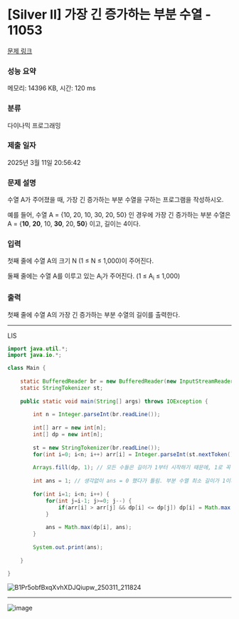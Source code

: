 # [Silver II] 가장 긴 증가하는 부분 수열 - 11053 

[문제 링크](https://www.acmicpc.net/problem/11053) 

### 성능 요약

메모리: 14396 KB, 시간: 120 ms

### 분류

다이나믹 프로그래밍

### 제출 일자

2025년 3월 11일 20:56:42

### 문제 설명

<p>수열 A가 주어졌을 때, 가장 긴 증가하는 부분 수열을 구하는 프로그램을 작성하시오.</p>

<p>예를 들어, 수열 A = {10, 20, 10, 30, 20, 50} 인 경우에 가장 긴 증가하는 부분 수열은 A = {<strong>10</strong>, <strong>20</strong>, 10, <strong>30</strong>, 20, <strong>50</strong>} 이고, 길이는 4이다.</p>

### 입력 

 <p>첫째 줄에 수열 A의 크기 N (1 ≤ N ≤ 1,000)이 주어진다.</p>

<p>둘째 줄에는 수열 A를 이루고 있는 A<sub>i</sub>가 주어진다. (1 ≤ A<sub>i</sub> ≤ 1,000)</p>

### 출력 

 <p>첫째 줄에 수열 A의 가장 긴 증가하는 부분 수열의 길이를 출력한다.</p>

---
LIS
```java
import java.util.*;
import java.io.*;

class Main {
    
    static BufferedReader br = new BufferedReader(new InputStreamReader(System.in));
    static StringTokenizer st;
    
    public static void main(String[] args) throws IOException {
        
        int n = Integer.parseInt(br.readLine());
        
        int[] arr = new int[n];
        int[] dp = new int[n];
        
        st = new StringTokenizer(br.readLine());
        for(int i=0; i<n; i++) arr[i] = Integer.parseInt(st.nextToken());
        
        Arrays.fill(dp, 1); // 모든 수들은 길이가 1부터 시작하기 때문에, 1로 꼭 설정해줘야함.
        
        int ans = 1; // 생각없이 ans = 0 했다가 틀림. 부분 수열 최소 길이가 1이기 때문에 1로 설정해야함.
        
        for(int i=1; i<n; i++) {
            for(int j=i-1; j>=0; j--) {
                if(arr[i] > arr[j] && dp[i] <= dp[j]) dp[i] = Math.max(dp[i], dp[j] + 1);
            }
            
            ans = Math.max(dp[i], ans);
        }
        
        System.out.print(ans);
        
    }
    
}

```

![B1Pr5obfBxqXvhXDJQiupw_250311_211824](https://github.com/user-attachments/assets/bc241494-ac4f-49a4-b1f5-4a99cd599861)

---

![image](https://github.com/user-attachments/assets/82a5d9f9-af95-4505-8672-75403bccba12)
